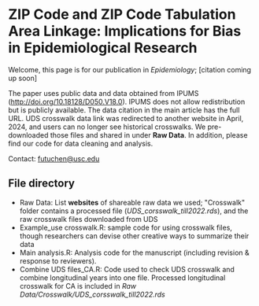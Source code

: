 # ZIP Code and ZIP Code Tabulation Area Linkage: Implications for Bias in Epidemiological Research

Welcome, this page is for our publication in *Epidemiology*; [citation coming up soon]
 
The paper uses public data and data obtained from IPUMS (http://doi.org/10.18128/D050.V18.0). IPUMS does not allow redistribution but is publicly available. The data citation in the main article has the full URL. UDS crosswalk data link was redirected to another website in April, 2024, and users can no longer see historical crosswalks. We pre-downloaded those files and shared in under **Raw Data**. In addition, please find our code for data cleaning and analysis. 
 
Contact: futuchen@usc.edu
 

## File directory

* Raw Data: List **websites** of shareable raw data we used; "Crosswalk" folder contains a processed file (*UDS_corsswalk_till2022.rds*), and the raw crosswalk files downloaded from UDS
* Example_use crosswalk.R: sample code for using crosswalk files, though researchers can devise other creative ways to summarize their data
* Main analysis.R: Analysis code for the manuscript (including revision & response to reviewers).
* Combine UDS files_CA.R: Code used to check UDS crosswalk and combine longitudinal years into one file. Processed longitudinal crosswalk for CA is included in *Raw Data/Crosswalk/UDS_corsswalk_till2022.rds*




